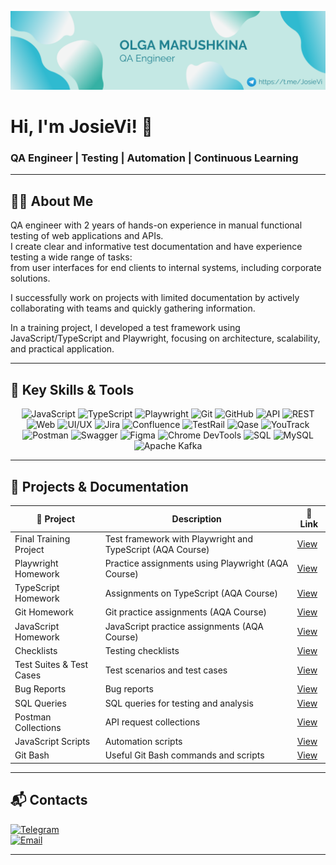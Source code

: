 ![Header](https://github.com/JosieVi/JosieVi/blob/main/assets/github-header-image.png)

# Hi, I'm JosieVi! 👋  
### QA Engineer | Testing | Automation | Continuous Learning

---

## 👩‍💻 About Me

QA engineer with 2 years of hands-on experience in manual functional testing of web applications and APIs.  
I create clear and informative test documentation and have experience testing a wide range of tasks:  
from user interfaces for end clients to internal systems, including corporate solutions.  

I successfully work on projects with limited documentation by actively collaborating with teams and quickly gathering information.  

In a training project, I developed a test framework using JavaScript/TypeScript and Playwright, focusing on architecture, scalability, and practical application.

---

## 🔧 Key Skills & Tools

<div align="center">
  <img src="https://img.shields.io/badge/JavaScript-090909?style=for-the-badge&logo=JavaScript&logoColor=E9D54D" alt="JavaScript" />
  <img src="https://img.shields.io/badge/TypeScript-090909?style=for-the-badge&logo=TypeScript&logoColor=3178C6" alt="TypeScript" />
  <img src="https://img.shields.io/badge/Playwright-090909?style=for-the-badge&logo=playwright&logoColor=FFFFFF" alt="Playwright" />
  <img src="https://img.shields.io/badge/Git-090909?style=for-the-badge&logo=git&logoColor=8cc4d7" alt="Git" />
  <img src="https://img.shields.io/badge/GitHub-090909?style=for-the-badge&logo=github&logoColor=FFFFFF" alt="GitHub" />
  <img src="https://img.shields.io/badge/API-090909?style=for-the-badge" alt="API" />
  <img src="https://img.shields.io/badge/REST-090909?style=for-the-badge" alt="REST" />
  <img src="https://img.shields.io/badge/Web-090909?style=for-the-badge" alt="Web" />
  <img src="https://img.shields.io/badge/UI/UX-090909?style=for-the-badge" alt="UI/UX" />
  <img src="https://img.shields.io/badge/Jira-090909?style=for-the-badge&logo=jira&logoColor=0052CC" alt="Jira" />
  <img src="https://img.shields.io/badge/Confluence-090909?style=for-the-badge&logo=confluence&logoColor=0052CC" alt="Confluence" />
  <img src="https://img.shields.io/badge/TestRail-090909?style=for-the-badge" alt="TestRail" />
  <img src="https://img.shields.io/badge/Qase-090909?style=for-the-badge&logo=Qase&logoColor=71b556" alt="Qase" />
  <img src="https://img.shields.io/badge/YouTrack-090909?style=for-the-badge&logo=youtrack&logoColor=71b556" alt="YouTrack" />
  <img src="https://img.shields.io/badge/Postman-090909?style=for-the-badge&logo=postman&logoColor=EF5B25" alt="Postman" />
  <img src="https://img.shields.io/badge/Swagger-090909?style=for-the-badge" alt="Swagger" />
  <img src="https://img.shields.io/badge/Figma-090909?style=for-the-badge&logo=figma&logoColor=F24E1E" alt="Figma" />
  <img src="https://img.shields.io/badge/ChromeDevTools-090909?style=for-the-badge&logo=googlechrome&logoColor=2674f2" alt="Chrome DevTools" />
  <img src="https://img.shields.io/badge/SQL-090909?style=for-the-badge" alt="SQL" />
  <img src="https://img.shields.io/badge/MySQL-090909?style=for-the-badge&logo=mysql&logoColor=00618a" alt="MySQL" />
  <img src="https://img.shields.io/badge/ApacheKafka-090909?style=for-the-badge" alt="Apache Kafka" />
</div>

---

## 📂 Projects & Documentation

<div align="center">

| 📌 Project                  | Description                                                      | 🔗 Link                                         |
|----------------------------|-----------------------------------------------------------------|------------------------------------------------|
| Final Training Project      | Test framework with Playwright and TypeScript (AQA Course)      | [View](https://github.com/JosieVi/aqa-pw-final-project) |
| Playwright Homework         | Practice assignments using Playwright (AQA Course)              | [View](https://github.com/JosieVi/aqa-ts-playwright) |
| TypeScript Homework         | Assignments on TypeScript (AQA Course)                           | [View](https://github.com/JosieVi/aqa-ts-homework) |
| Git Homework               | Git practice assignments (AQA Course)                            | [View](https://github.com/JosieVi/aqa-git-homework) |
| JavaScript Homework         | JavaScript practice assignments (AQA Course)                    | [View](https://github.com/JosieVi/aqa-js-homework) |
| Checklists                 | Testing checklists                                               | [View](https://github.com/JosieVi/Checklists)  |
| Test Suites & Test Cases   | Test scenarios and test cases                                    | [View](https://github.com/JosieVi/Test-Suites-and-Test-Cases) |
| Bug Reports                | Bug reports                                                     | [View](https://github.com/JosieVi/Bug-Reports) |
| SQL Queries                | SQL queries for testing and analysis                             | [View](https://github.com/JosieVi/SQL-Queries) |
| Postman Collections        | API request collections                                          | [View](https://github.com/JosieVi/Postman-Collections) |
| JavaScript Scripts         | Automation scripts                                               | [View](https://github.com/JosieVi/JavaScript)  |
| Git Bash                  | Useful Git Bash commands and scripts                             | [View](https://github.com/JosieVi/Git-Bash)    |

</div>

---

## 📬 Contacts

[![Telegram](https://img.shields.io/badge/Telegram-090909?style=for-the-badge&logo=telegram&logoColor=2CA5E0)](https://t.me/JosieVi)  
[![Email](https://img.shields.io/badge/Email-090909?style=for-the-badge&logo=gmail&logoColor=EA4335)](mailto:your.email@example.com)

---
